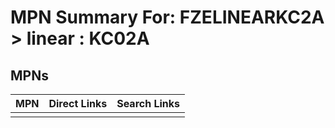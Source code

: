 



# MPN Summary For: FZELINEARKC2A > linear : KC02A

## MPNs
  

|MPN|Direct Links|Search Links|
| :--- | :--- | :--- |
||||
